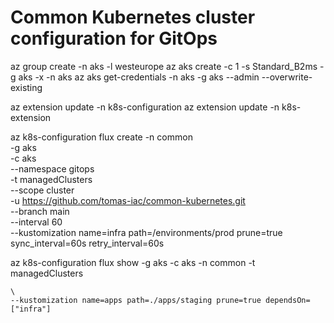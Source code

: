 # Common Kubernetes cluster configuration for GitOps
az group create -n aks -l westeurope
az aks create -c 1 -s Standard_B2ms -g aks -x -n aks
az aks get-credentials -n aks -g aks --admin --overwrite-existing

az extension update -n k8s-configuration
az extension update -n k8s-extension

az k8s-configuration flux create -n common \
    -g aks \
    -c aks \
    --namespace gitops \
    -t managedClusters \
    --scope cluster \
    -u https://github.com/tomas-iac/common-kubernetes.git \
    --branch main  \
    --interval 60 \
    --kustomization name=infra path=/environments/prod prune=true sync_interval=60s retry_interval=60s

az k8s-configuration flux show -g aks -c aks -n common -t managedClusters
    
    \
    --kustomization name=apps path=./apps/staging prune=true dependsOn=["infra"]